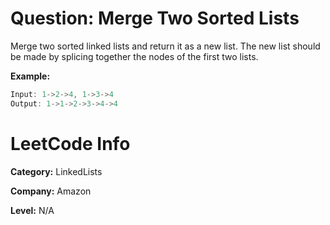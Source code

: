 ﻿# Question:   Merge Two Sorted Lists

Merge two sorted linked lists and return it as a new list. The new list should be made by splicing together the nodes of the first two lists.

**Example:**

```c#
Input: 1->2->4, 1->3->4
Output: 1->1->2->3->4->4
```

# LeetCode Info

**Category:** LinkedLists

**Company:** Amazon

**Level:** N/A
